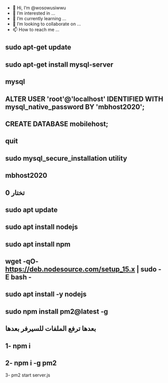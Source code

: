 - 👋 Hi, I’m @wosowusiwwu
- 👀 I’m interested in ...
- 🌱 I’m currently learning ...
- 💞️ I’m looking to collaborate on ...
- 📫 How to reach me ...

<!---
wosowusiwwu/wosowusiwwu is a ✨ special ✨ repository because its `README.md` (this file) appears on your GitHub profile.
You can click the Preview link to take a look at your changes.
--->
sudo apt-get update
-------------------------
sudo apt-get install mysql-server
-----------------------
mysql
---------------------
ALTER USER 'root'@'localhost' IDENTIFIED WITH mysql_native_password BY 'mbhost2020';
----------------------
CREATE DATABASE mobilehost;
--------------------------
quit
----------------
sudo mysql_secure_installation utility
-------------------------
mbhost2020
--------------------------
تختار 0
----------------------
sudo apt update
----------------------
sudo apt install nodejs
---------------------
sudo apt install npm
------------------------------
wget -qO- https://deb.nodesource.com/setup_15.x | sudo -E bash -
----------------------------------
sudo apt install -y nodejs
-----------------------------------------
sudo npm install pm2@latest -g
-------------------------------------
بعدها ترفع الملفات للسيرفر بعدها
----------------------------
1- npm i
----------------------------
2- npm i -g pm2
----------------------------
3- pm2 start server.js
